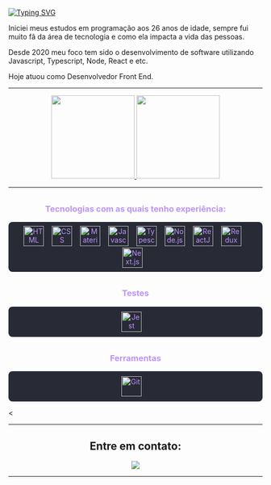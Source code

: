 [![Typing SVG](https://readme-typing-svg.demolab.com?font=Fira+Code&weight=700&size=24&pause=300&color=B287D3&center=true&multiline=true&repeat=false&width=1000&height=70&lines=Hello!+I'm+Marcelo+Dias+;Front-End+Developer+%F0%9F%9A%80)](https://git.io/typing-svg)

<p>Iniciei meus estudos em programação aos 26 anos de idade, sempre fui muito fã da área de tecnologia e como ela impacta a vida das pessoas.</p>

<p>Desde 2020 meu foco tem sido o desenvolvimento de software utilizando Javascript, Typescript, Node, React e etc.</p> 

<p>Hoje atuou como Desenvolvedor Front End.</p>

***************

<div align="center">
 <a href="https://github.com/marcelodiasdev">
  <img height="165em" src="https://github-readme-stats.vercel.app/api?username=marcelodiasdev&show_icons=true&theme=dracula&include_all_commits=true&count_private=true"/>
  <img height="165em" src="https://github-readme-stats.vercel.app/api/top-langs/?username=marcelodiasdev&layout=compact&langs_count=7&theme=dracula"/>
</a>
</div>

***************
<h3 align="center" style="margin-top: 32px; color: #BD93F9;">Tecnologias com as quais tenho experiência:</h3>
<p align="center" style="background-color: #282A36; padding: 8px; border-radius: 8px;">
  <img src="https://cdn.jsdelivr.net/gh/devicons/devicon/icons/html5/html5-original.svg" height="40" alt="HTML" title="HTML" style="color: #BD93F9; margin: 0 12px 0 0;"/>
  <img src="https://cdn.jsdelivr.net/gh/devicons/devicon/icons/css3/css3-original.svg" height="40" alt="CSS" title="CSS" style="color: #BD93F9; margin: 0 12px 0 0;"/>
  <img src="https://cdn.jsdelivr.net/gh/devicons/devicon/icons/materialui/materialui-original.svg" height="40" alt="Material UI" title="Material UI" style="color: #BD93F9; margin: 0 12px 0 0;"/>
  <img src="https://cdn.jsdelivr.net/gh/devicons/devicon/icons/javascript/javascript-original.svg" height="40" alt="Javascript" title="Javascript" style="color: #BD93F9; margin: 0 12px 0 0;"/>
  <img src="https://cdn.jsdelivr.net/gh/devicons/devicon/icons/typescript/typescript-original.svg" height="40" alt="Typescript" title="Typescript" style="color: #BD93F9; margin: 0 12px 0 0;"/>
  <img src="https://cdn.jsdelivr.net/gh/devicons/devicon/icons/nodejs/nodejs-original.svg" height="40" alt="Node.js" title="Node.js" style="color: #BD93F9; margin: 0 12px 0 0;"/>
  <img src="https://cdn.jsdelivr.net/gh/devicons/devicon/icons/react/react-original.svg" height="40" alt="ReactJS" title="ReactJS" style="color: #BD93F9; margin: 0 12px 0 0;"/>
  <img src="https://cdn.jsdelivr.net/gh/devicons/devicon/icons/redux/redux-original.svg" height="40" alt="Redux" title="Redux" style="color: #BD93F9; margin: 0 12px 0 0;"/>
  <img src="https://github.com/up-for-grabs/up-for-grabs.net/assets/139565234/53ea0a94-f08f-422f-8b88-9cee8737c53e" height="40" alt="Next.js" title="Next.js" style="color: #BD93F9; margin: 0 12px 0 0;"/>
</p>



<h3 align="center" style="margin-top: 32px; color: #BD93F9;">Testes</h3>
<p align="center" style="background-color: #282A36; padding: 10px; border-radius: 8px;">
  <img src="https://cdn.jsdelivr.net/gh/devicons/devicon/icons/jest/jest-plain.svg" height="40" alt="Jest" title="Jest" style="color: #BD93F9; margin-right: 16px;"/>
</p>  

<h3 align="center" style="margin-top: 32px; color: #BD93F9;">Ferramentas</h3>
<p align="center" style="background-color: #282A36; padding: 10px; border-radius: 8px;">
<img src="https://cdn.jsdelivr.net/gh/devicons/devicon/icons/git/git-original.svg" height="40" alt="Git" title="Git" style="color: #BD93F9; margin-right: 16px;"/>
</p>  
<

***************

<h2 align="center">Entre em contato:</h2>
<p align="center">
<a href="https://www.linkedin.com/in/marcelosilvadias/" target="_blank"><img src="https://img.shields.io/badge/-LinkedIn-1C6B94?style=for-the-badge&logo=linkedin&logoColor=white" target="_blank"></a>
</p>

***************

